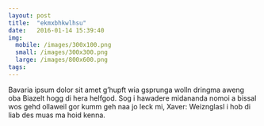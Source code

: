 ```yaml
---
layout: post
title:  "ekmxbhkwlhsu"
date:   2016-01-14 15:39:40
img:
  mobile: /images/300x100.png
  small: /images/300x300.png
  large: /images/800x600.png
tags:
---
```

Bavaria ipsum dolor sit amet g’hupft wia gsprunga wolln dringma aweng oba Biazelt hogg di hera helfgod. Sog i hawadere midananda nomoi a bissal wos gehd ollaweil gor kumm geh naa jo leck mi, Xaver: Weiznglasl i hob di liab des muas ma hoid kenna.